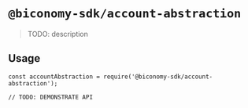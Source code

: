 # `@biconomy-sdk/account-abstraction`

> TODO: description

## Usage

```
const accountAbstraction = require('@biconomy-sdk/account-abstraction');

// TODO: DEMONSTRATE API
```
